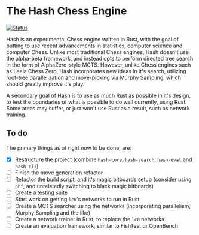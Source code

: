 # The Hash Chess Engine

[![Status](https://github.com/miestrode/hash/workflows/Rust/badge.svg)](https://github.com/miestrode/hash/actions)

Hash is an experimental Chess engine written in Rust, with the goal of putting to use recent advancements in statistics,
computer science and computer Chess.
Unlike most traditional Chess engines, Hash doesn't use the alpha-beta framework, and instead opts to perform directed
tree search in the form of AlphaZero-style MCTS. However, unlike Chess engines such as Leela Chess Zero, Hash
incorporates new ideas in it's search, utilizing root-tree parallelization and move-picking via Murphy Sampling, which
should greatly improve it's play.

A secondary goal of Hash is to use as much Rust as possible in it's design, to test the boundaries of what is possible
to do well currently, using Rust. Some areas may suffer, or just won't use Rust as a result, such as network training.

## To do

The primary things as of right now to be done, are:

- [x] Restructure the project (combine `hash-core`, `hash-search`, `hash-eval` and `hash-cli`)
- [ ] Finish the move generation refactor
- [ ] Refactor the build script, and it's magic bitboards setup (consider using `phf`, and unrelatedly switching to
  black
  magic bitboards)
- [ ] Create a testing suite
- [ ] Start work on getting `lc0`'s networks to run in Rust
- [ ] Create a MCTS searcher using the networks (incorporating parallelism, Murphy Sampling and the like)
- [ ] Create a network trainer in Rust, to replace the `lc0` networks
- [ ] Create an evaluation framework, similar to FishTest or OpenBench